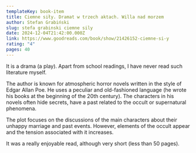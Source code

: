 ```yaml
---
templateKey: book-item
title: Ciemne siły. Dramat w trzech aktach. Willa nad morzem
author: Stefan Grabiński
slug: stefa grabinski ciemne sily
date: 2024-12-04T21:42:00.000Z
link: https://www.goodreads.com/book/show/21426152-ciemne-si-y
rating: "4"
pages: 40
---
```

It is a drama (a play). Apart from school readings, I have never read such literature myself.

The author is known for atmospheric horror novels written in the style of Edgar Allan Poe. He uses a peculiar and old-fashioned language (he wrote his books at the beginning of the 20th century). The characters in his novels often hide secrets, have a past related to the occult or supernatural phenomena.

The plot focuses on the discussions of the main characters about their unhappy marriage and past events. However, elements of the occult appear and the tension associated with it increases.

It was a really enjoyable read, although very short (less than 50 pages).
